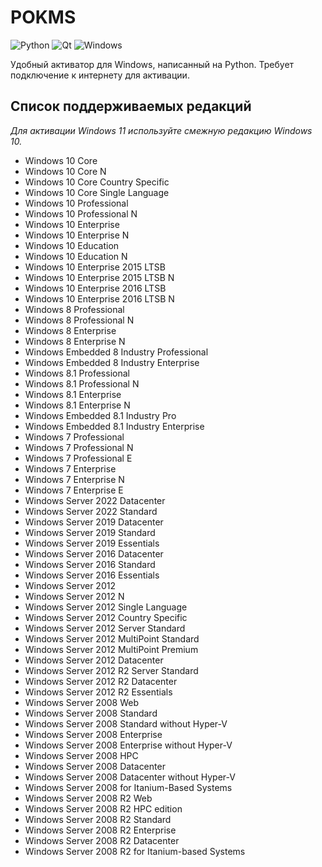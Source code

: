 # POKMS
![Python](https://img.shields.io/badge/python-3670A0?style=for-the-badge&logo=python&logoColor=ffdd54) ![Qt](https://img.shields.io/badge/Qt-%23217346.svg?style=for-the-badge&logo=Qt&logoColor=white) ![Windows](https://img.shields.io/badge/Windows-0078D6?style=for-the-badge&logo=windows&logoColor=white)

Удобный активатор для Windows, написанный на Python. Требует подключение к интернету для активации.

## Список поддерживаемых редакций
*Для активации Windows 11 используйте смежную редакцию Windows 10.*

- Windows 10 Core
- Windows 10 Core N
- Windows 10 Core Country Specific
- Windows 10 Core Single Language
- Windows 10 Professional
- Windows 10 Professional N
- Windows 10 Enterprise
- Windows 10 Enterprise N
- Windows 10 Education
- Windows 10 Education N
- Windows 10 Enterprise 2015 LTSB
- Windows 10 Enterprise 2015 LTSB N
- Windows 10 Enterprise 2016 LTSB
- Windows 10 Enterprise 2016 LTSB N
- Windows 8 Professional
- Windows 8 Professional N
- Windows 8 Enterprise
- Windows 8 Enterprise N
- Windows Embedded 8 Industry Professional
- Windows Embedded 8 Industry Enterprise
- Windows 8.1 Professional
- Windows 8.1 Professional N
- Windows 8.1 Enterprise
- Windows 8.1 Enterprise N
- Windows Embedded 8.1 Industry Pro
- Windows Embedded 8.1 Industry Enterprise
- Windows 7 Professional
- Windows 7 Professional N
- Windows 7 Professional E
- Windows 7 Enterprise
- Windows 7 Enterprise N
- Windows 7 Enterprise E
- Windows Server 2022 Datacenter
- Windows Server 2022 Standard
- Windows Server 2019 Datacenter
- Windows Server 2019 Standard
- Windows Server 2019 Essentials
- Windows Server 2016 Datacenter
- Windows Server 2016 Standard
- Windows Server 2016 Essentials
- Windows Server 2012
- Windows Server 2012 N
- Windows Server 2012 Single Language
- Windows Server 2012 Country Specific
- Windows Server 2012 Server Standard
- Windows Server 2012 MultiPoint Standard
- Windows Server 2012 MultiPoint Premium
- Windows Server 2012 Datacenter
- Windows Server 2012 R2 Server Standard
- Windows Server 2012 R2 Datacenter
- Windows Server 2012 R2 Essentials
- Windows Server 2008 Web
- Windows Server 2008 Standard
- Windows Server 2008 Standard without Hyper-V
- Windows Server 2008 Enterprise
- Windows Server 2008 Enterprise without Hyper-V
- Windows Server 2008 HPC
- Windows Server 2008 Datacenter
- Windows Server 2008 Datacenter without Hyper-V
- Windows Server 2008 for Itanium-Based Systems
- Windows Server 2008 R2 Web
- Windows Server 2008 R2 HPC edition
- Windows Server 2008 R2 Standard
- Windows Server 2008 R2 Enterprise
- Windows Server 2008 R2 Datacenter
- Windows Server 2008 R2 for Itanium-based Systems